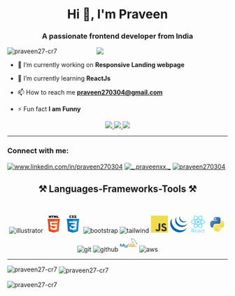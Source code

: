 
<h1 align="center">Hi 👋, I'm Praveen</h1>
<h3 align="center">A passionate frontend developer from India</h3>
<img align="right" src="https://camo.githubusercontent.com/2366b34bb903c09617990fb5fff4622f3e941349e846ddb7e73df872a9d21233/68747470733a2f2f63646e2e6472696262626c652e636f6d2f75736572732f3733303730332f73637265656e73686f74732f363538313234332f6176656e746f2e676966" width="300" />

<p align="left"> <img src="https://komarev.com/ghpvc/?username=praveen27-cr7&label=Profile%20views&color=0e75b6&style=flat" alt="praveen27-cr7" /> </p>

- 🔭 I’m currently working on **Responsive Landing webpage**

- 🌱 I’m currently learning **ReactJs**

- 📫 How to reach me **praveen270304@gmail.com**

- ⚡ Fun fact **I am Funny**

<div align="center"> 
  <a href="mailto:praveen270304@gmai.com">
    <img src="https://img.shields.io/badge/Gmail-333333?style=for-the-badge&logo=gmail&logoColor=red" />
  </a>
  <a href="https://www.linkedin.com/in/praveen270304/" target="_blank">
    <img src="https://img.shields.io/badge/LinkedIn-0077B5?style=for-the-badge&logo=linkedin&logoColor=white" target="_blank" />
  </a>
  <a href="https://praveen2527.neocities.org/Portfolio/build/" target="_blank">
     <img src="https://img.shields.io/badge/Portfolio-FF5722?style=for-the-badge&logo=todoist&logoColor=white" target="_blank" /> <!-- sqlite, safari, google-chrome are other good icon options -->
  </a>
</div>

 <hr/>

<h3 align="left">Connect with me:</h3>
<p align="left">
<a href="https://linkedin.com/in/www.linkedin.com/in/praveen270304" target="blank"><img align="center" src="https://raw.githubusercontent.com/rahuldkjain/github-profile-readme-generator/master/src/images/icons/Social/linked-in-alt.svg" alt="www.linkedin.com/in/praveen270304" height="30" width="40" /></a>
<a href="https://instagram.com/_.praveenxx._" target="blank"><img align="center" src="https://raw.githubusercontent.com/rahuldkjain/github-profile-readme-generator/master/src/images/icons/Social/instagram.svg" alt="_.praveenxx._" height="30" width="40" /></a>
<a href="https://www.hackerrank.com/praveen270304" target="blank"><img align="center" src="https://raw.githubusercontent.com/rahuldkjain/github-profile-readme-generator/master/src/images/icons/Social/hackerrank.svg" alt="praveen270304" height="30" width="40" /></a>
</p>




<p align="left"></p>
<h2 align="center">⚒️ Languages-Frameworks-Tools ⚒️</h2>

<br>

<p align="center">
  
  <a>
    <img src="https://www.vectorlogo.zone/logos/adobe_illustrator/adobe_illustrator-icon.svg" alt="illustrator" width="40" height="40" />
  </a>
     <a>
    <img src="https://raw.githubusercontent.com/devicons/devicon/master/icons/html5/html5-original-wordmark.svg" alt="html5" width="40" height="40" />
  </a>
     <a>
    <img src="https://raw.githubusercontent.com/devicons/devicon/master/icons/css3/css3-original-wordmark.svg" alt="css3" width="40" height="40" />
  </a>
    <a>
    <img src="https://upload.wikimedia.org/wikipedia/commons/thumb/b/b2/Bootstrap_logo.svg/768px-Bootstrap_logo.svg.png" alt="bootstrap" width="50" height="40" />
  </a>
  <a>
    <img src="https://www.vectorlogo.zone/logos/tailwindcss/tailwindcss-icon.svg" alt="tailwind" width="40" height="40" />
  </a>
  <a>
    <img src="https://raw.githubusercontent.com/devicons/devicon/master/icons/javascript/javascript-original.svg" alt="javascript" width="40" height="40" />
  </a>
<a>
    <img src="https://raw.githubusercontent.com/devicons/devicon/master/icons/jQuery/jQuery-original.svg" alt="jQuery" width="40" height="40" />
  </a>
  <a>
    <img src="https://raw.githubusercontent.com/devicons/devicon/master/icons/react/react-original-wordmark.svg" alt="react" width="40" height="40" />
  </a>
  
  <a>
    <img src="https://raw.githubusercontent.com/devicons/devicon/master/icons/python/python-original.svg" alt="python" width="40" height="40" />
  </a>
  
  <a>
    <img src="https://www.vectorlogo.zone/logos/git-scm/git-scm-icon.svg" alt="git" width="40" height="40" />
  </a>
  <a>
    <img src="https://encrypted-tbn0.gstatic.com/images?q=tbn:ANd9GcR8ifS9JhAXbYr8Lm9vD9uiduVwFm4JxsheXQ&s" alt="github" width="40" height="40" />
 </a>  
<a>
    <img src="https://raw.githubusercontent.com/devicons/devicon/master/icons/mysql/mysql-original-wordmark.svg" alt="mysql" width="40" height="40" />
  </a>
   
  <a>
    <img src="https://static-00.iconduck.com/assets.00/aws-icon-2048x2048-ptyrjxdo.png" alt="aws" width="50" height="50" />
  </a>
</p>

 <hr/>

<p><img align="left" src="https://github-readme-stats.vercel.app/api/top-langs?username=praveen27-cr7&show_icons=true&locale=en&layout=compact" alt="praveen27-cr7" /></p>

<p>&nbsp;<img align="center" src="https://github-readme-stats.vercel.app/api?username=praveen27-cr7&show_icons=true&locale=en" alt="praveen27-cr7" /></p>

<p><img align="center" src="https://github-readme-streak-stats.herokuapp.com/?user=praveen27-cr7&" alt="praveen27-cr7" /></p>


<!--
**praveen27-cr7/praveen27-cr7** is a ✨ _special_ ✨ repository because its `README.md` (this file) appears on your GitHub profile.

Here are some ideas to get you started:

- 🔭 I’m currently working on ...
- 🌱 I’m currently learning ...
- 👯 l looking to collaborate on ...
- 🤔 I’m looking for help with ...
- 💬 Ask me about ...
- 📫 How to reach me: ...
- 😄 Pronouns: ...
- ⚡ Fun fact: ...
-->
